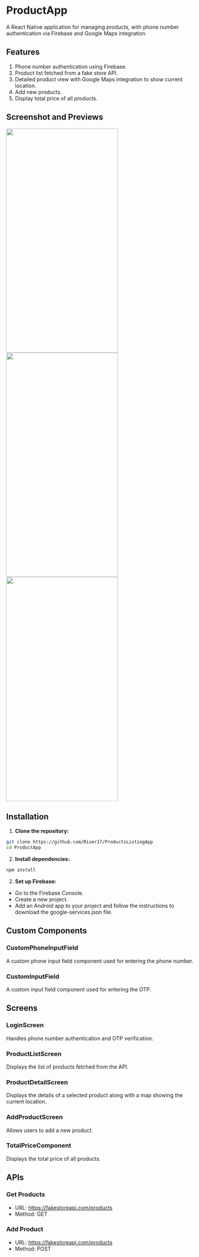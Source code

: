 # ProductApp

A React Native application for managing products, with phone number authentication via Firebase and Google Maps integration.

## Features

1. Phone number authentication using Firebase.
2. Product list fetched from a fake store API.
3. Detailed product view with Google Maps integration to show current location.
4. Add new products.
5. Display total price of all products.


## Screenshot and Previews

<img src="https://github.com/Riser17/ProductsListingApp/assets/91198103/fc510583-31ac-4279-86bc-23622e1e877c" width="300" height="600">
<img src="https://github.com/Riser17/ProductsListingApp/assets/91198103/e5efb6bb-09f9-467b-b69f-62c96d43e502" width="300" height="600">
<img src="https://github.com/Riser17/ProductsListingApp/assets/91198103/2235ace0-aa0a-4f5c-8627-af09547f4b2d" width="300" height="600">


## Installation

1. **Clone the repository:**

```bash
git clone https://github.com/Riser17/ProductsListingApp
cd ProductApp
```

2. **Install dependencies:**
   
```bash
npm install
```

2. **Set up Firebase:**

 - Go to the Firebase Console.
 - Create a new project.
 - Add an Android app to your project and follow the instructions to download the google-services.json file.

## Custom Components

### CustomPhoneInputField

A custom phone input field component used for entering the phone number.

### CustomInputField
A custom input field component used for entering the OTP.

## Screens

### LoginScreen
Handles phone number authentication and OTP verification.

### ProductListScreen
Displays the list of products fetched from the API.

### ProductDetailScreen
Displays the details of a selected product along with a map showing the current location.

### AddProductScreen
Allows users to add a new product.

### TotalPriceComponent
Displays the total price of all products.

## APIs

### Get Products
- URL: https://fakestoreapi.com/products
- Method: GET
  
### Add Product
- URL: https://fakestoreapi.com/products
- Method: POST






